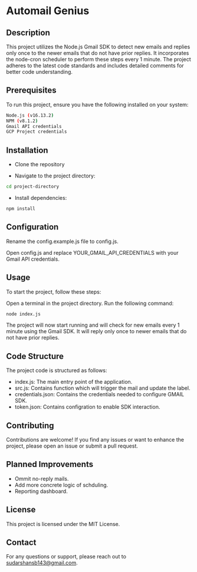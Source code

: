 # Automail Genius

## Description

This project utilizes the Node.js Gmail SDK to detect new emails and replies only once to the newer emails that do not have prior replies. It incorporates the node-cron scheduler to perform these steps every 1 minute. The project adheres to the latest code standards and includes detailed comments for better code understanding.

## Prerequisites

To run this project, ensure you have the following installed on your system:
```bash 
Node.js (v16.13.2)
NPM (v8.1.2)
Gmail API credentials
GCP Project credentials

```

## Installation

- Clone the repository 

- Navigate to the project directory: 

```bash 
cd project-directory
```

- Install dependencies: 

```bash
npm install
```

## Configuration

Rename the config.example.js file to config.js.

Open config.js and replace YOUR_GMAIL_API_CREDENTIALS with your Gmail API credentials.

## Usage

To start the project, follow these steps:

Open a terminal in the project directory.
Run the following command:

```bash
node index.js
```

The project will now start running and will check for new emails every 1 minute using the Gmail SDK. It will reply only once to newer emails that do not have prior replies.

## Code Structure

The project code is structured as follows:

- index.js: The main entry point of the application.
- src.js: Contains function which will trigger the mail and update the label.
- credentials.json: Contains the credentials needed to configure GMAIL SDK.
- token.json: Contains configration to enable SDK interaction.

## Contributing

Contributions are welcome! If you find any issues or want to enhance the project, please open an issue or submit a pull request.

## Planned Improvements

- Ommit no-reply mails.
- Add more concrete logic of schduling.
- Reporting dashboard.


## License

This project is licensed under the MIT License.

## Contact

For any questions or support, please reach out to sudarshansb143@gmail.com.
